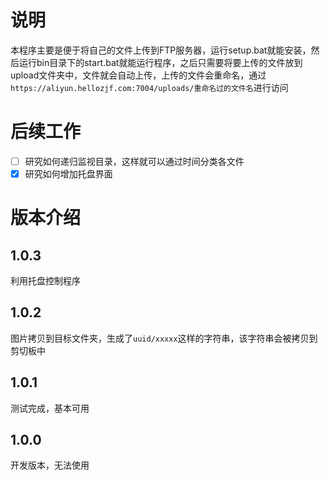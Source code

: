 # 说明

本程序主要是便于将自己的文件上传到FTP服务器，运行setup.bat就能安装，然后运行bin目录下的start.bat就能运行程序，之后只需要将要上传的文件放到upload文件夹中，文件就会自动上传，上传的文件会重命名，通过`https://aliyun.hellozjf.com:7004/uploads/重命名过的文件名`进行访问

# 后续工作

- [ ] 研究如何递归监视目录，这样就可以通过时间分类各文件
- [x] 研究如何增加托盘界面

# 版本介绍

## 1.0.3
利用托盘控制程序

## 1.0.2
图片拷贝到目标文件夹，生成了`uuid/xxxxx`这样的字符串，该字符串会被拷贝到剪切板中

## 1.0.1
测试完成，基本可用

## 1.0.0
开发版本，无法使用